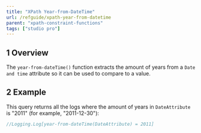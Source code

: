 ```yaml
---
title: "XPath Year-from-DateTime"
url: /refguide/xpath-year-from-datetime
parent: "xpath-constraint-functions"
tags: ["studio pro"]
---
```


## 1 Overview

The `year-from-dateTime()` function extracts the amount of years from a `Date and time` attribute so it can be used to compare to a value.

## 2 Example

This query returns all the logs where the amount of years in `DateAttribute` is "2011" (for example, "2011-12-30"):

```java
//Logging.Log[year-from-dateTime(DateAttribute) = 2011]
```

